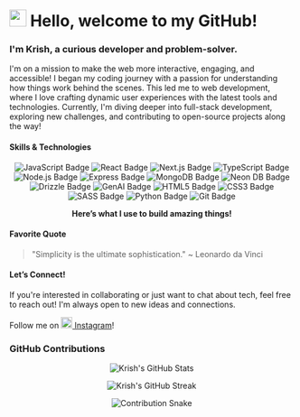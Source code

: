 <h1><img src="https://emojis.slackmojis.com/emojis/images/1534922626/6837/hacker.gif?1534922626" width="30"/> Hello, welcome to my GitHub!</h1>

<h3>I'm Krish, a curious developer and problem-solver.</h3>

<p>I'm on a mission to make the web more interactive, engaging, and accessible! I began my coding journey with a passion for understanding how things work behind the scenes. This led me to web development, where I love crafting dynamic user experiences with the latest tools and technologies. Currently, I'm diving deeper into full-stack development, exploring new challenges, and contributing to open-source projects along the way!</p>

<h4>Skills & Technologies</h4>

<p align="center">
  <img src="https://img.shields.io/badge/JavaScript-F7DF1E?style=for-the-badge&logo=javascript&logoColor=black" alt="JavaScript Badge"/>
  <img src="https://img.shields.io/badge/React-61DAFB?style=for-the-badge&logo=react&logoColor=black" alt="React Badge"/>
  <img src="https://img.shields.io/badge/Next.js-000000?style=for-the-badge&logo=nextdotjs&logoColor=white" alt="Next.js Badge"/>
  <img src="https://img.shields.io/badge/TypeScript-007ACC?style=for-the-badge&logo=typescript&logoColor=white" alt="TypeScript Badge"/>
  <img src="https://img.shields.io/badge/Node.js-339933?style=for-the-badge&logo=node.js&logoColor=white" alt="Node.js Badge"/>
  <img src="https://img.shields.io/badge/Express-000000?style=for-the-badge&logo=express&logoColor=white" alt="Express Badge"/>
  <img src="https://img.shields.io/badge/MongoDB-47A248?style=for-the-badge&logo=mongodb&logoColor=white" alt="MongoDB Badge"/>
  <img src="https://img.shields.io/badge/Neon_DB-ff0000?style=for-the-badge&logo=neon&logoColor=white" alt="Neon DB Badge"/>
  <img src="https://img.shields.io/badge/Drizzle-35A4FF?style=for-the-badge&logo=drizzle&logoColor=white" alt="Drizzle Badge"/>
  <img src="https://img.shields.io/badge/GenAI-5B6F58?style=for-the-badge&logo=genai&logoColor=white" alt="GenAI Badge"/>
  <img src="https://img.shields.io/badge/HTML5-E34F26?style=for-the-badge&logo=html5&logoColor=white" alt="HTML5 Badge"/>
  <img src="https://img.shields.io/badge/CSS3-1572B6?style=for-the-badge&logo=css3&logoColor=white" alt="CSS3 Badge"/>
  <img src="https://img.shields.io/badge/SASS-C69DFF?style=for-the-badge&logo=sass&logoColor=white" alt="SASS Badge"/>
  <img src="https://img.shields.io/badge/Python-3776AB?style=for-the-badge&logo=python&logoColor=white" alt="Python Badge"/>
  <img src="https://img.shields.io/badge/Git-F05032?style=for-the-badge&logo=git&logoColor=white" alt="Git Badge"/>
</p>

<p align="center">
  <b>Here’s what I use to build amazing things!</b>
</p>

<h4>Favorite Quote</h4>

> "Simplicity is the ultimate sophistication." ~ Leonardo da Vinci

<h4>Let’s Connect!</h4>
<p>If you're interested in collaborating or just want to chat about tech, feel free to reach out! I'm always open to new ideas and connections.</p>

<p>Follow me on <a href="https://www.instagram.com/krishpint0" target="_blank"><img src="https://upload.wikimedia.org/wikipedia/commons/a/a5/Instagram_icon.png" width="20" height="20"/> Instagram</a>!</p>

<h3>GitHub Contributions</h3>

<p align="center">
  <img src="https://github-readme-stats.vercel.app/api?username=krishpinto&show_icons=true&count_private=true&theme=radical" alt="Krish's GitHub Stats"/>
</p>

<p align="center">
  <img src="https://github-readme-streak-stats.herokuapp.com/?user=krishpint0&theme=radical" alt="Krish's GitHub Streak"/>
</p>

<p align="center">
  <img src="https://github.com/krishpint0/krishpint0/blob/output/github-contribution-grid-snake.svg" alt="Contribution Snake" />
</p>

